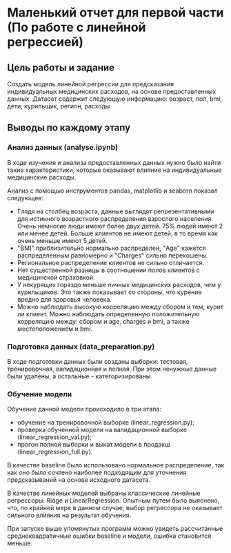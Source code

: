 # Маленький отчет для первой части (По работе с линейной регрессией) #

## Цель работы и задание

Создать модель линейной регрессии для предсказания индивидуальных медицинских расходов, 
на основе предоставленных данных. 
Датасет содержит следующую информацию: 
возраст, пол, bmi, дети, курильщик, регион, расходы

## Выводы по каждому этапу

### Анализ данных (analyse.ipynb)

В ходе изучения и анализа предоставленных данных нужно было найти такие характеристики, 
которые оказывают влияние на индивидуальные медицинские расходы.

Анализ с помощью инструментов pandas, matplotlib и seaborn показал следующее:
- Глядя на столбец возраста, данные выглядят репрезентативными для истинного возрастного распределения взрослого населения. 
Очень немногие люди имеют более двух детей. 75% людей имеют 2 или менее детей. 
Больше клиентов не имеют детей, в то время как очень меньше имеют 5 детей.
- "BMI" приблизительно нормально распределен, "Age" кажется распределенным равномерно и "Charges" сильно перекошены.
- Региональное распределение клиентов не сильно отличается.
- Нет существенной разницы в соотношении полов клиентов с медицинской страховкой.
- У некурящих гораздо меньше личных медицинских расходов, чем у курильщиков. Это также показывает со стороны, 
что курение вредно для здоровья человека.
- Можно наблюдать высокую корреляцию между сбором и тем, курит ли клиент. Можно наблюдать определенную положительную корреляцию между: 
сбором и age, charges и bmi, а также местоположением и bmi.

### Подготовка данных (data_preparation.py)

В ходе подготовки данных были созданы выборки: тестовая, тренировочная, валидационная и полная. 
При этом ненужные данные были удалены, а остальные - категоризированы.

### Обучение модели

Обучение данной модели происходило в три этапа:
- обучение на тренировочной выборке (linear_regression.py);
- проверка обученной модели на валидационной выборке (linear_regression_val.py);
- прогон полной выборки и выкат модели в продакш (linear_regression_full.py).

В качестве baseline было использовано нормальное распределение, так как оно было сочтено наиболее подходящим 
для уточнения предсказываний на основе исходного датасета.

В качестве линейных моделей выбраны классические линейные регрессоры:
Ridge и LinearRegression. Опытным путем было выяснено, что, по крайней мере в данном случае, 
выбор регрессора не оказывает сильного влияния на результат обучения.

При запуске выше упомянутых программ можно увидеть рассчитанные среднеквадратичные ошибки baseline и модели, ошибка становится меньше.





